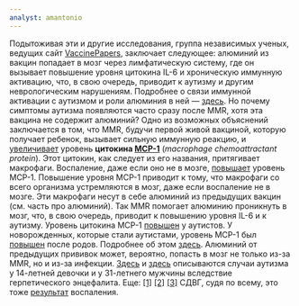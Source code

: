 ```yaml
---
analyst: amantonio
---
```


Подытоживая эти и другие исследования, группа независимых ученых, ведущих сайт [VaccinePapers](http://vaccinepapers.org), заключает следующее: алюминий из вакцин попадает в мозг через лимфатическую систему, где он вызывает повышение уровня цитокина IL-6 и хроническую иммунную активацию, что, в свою очередь, приводит к аутизму и другим неврологическим нарушениям.
Подробнее о связи иммунной активации с аутизмом и роли алюминия в ней — [здесь](icandecide.org/white-papers/ICAN-AluminumAdjuvant-Autism.pdf).
Но почему симптомы аутизма появляются часто сразу после MMR, хотя эта вакцина не содержит алюминий? Одно из возможных объяснений заключается в том, что MMR, будучи первой живой вакциной, которую получает ребенок, вызывает сильную иммунную реакцию, и [увеличивает](https://www.ncbi.nlm.nih.gov/pubmed/24835247) уровень **цитокина [MCP-1](https://en.wikipedia.org/wiki/CCL2)** (*macrophage chemoattractant protein*). Этот цитокин, как следует из его названия, притягивает макрофаги. Воспаление, даже если оно не в мозге, [повышает](https://www.ncbi.nlm.nih.gov/pubmed/19228962) уровень MCP-1. Повышение уровня MCP-1 приводит к тому, что макрофаги со всего организма устремляются в мозг, даже если воспаление не в мозге. Эти макрофаги несут в себе алюминий из предыдущих вакцин (см. часть про алюминий). Так MMR помогает алюминию проникнуть в мозг, что, в свою очередь, приводит к повышению уровня IL-6 и к аутизму.
Уровень цитокина MCP-1 [повышен](https://www.ncbi.nlm.nih.gov/pmc/articles/PMC5253384) у аутистов. У новорожденных, которые стали аутистами, уровень MCP-1 был [повышен](https://www.ncbi.nlm.nih.gov/pmc/articles/PMC4080514) после родов. Подробнее об этом [здесь](http://vaccinepapers.org/vaccine-aluminum-travels-to-the-brain).
Алюминий от предыдущих прививок может, вероятно, попасть в мозг не только из-за MMR, но и из-за инфекции.
[Здесь](https://www.ncbi.nlm.nih.gov/pubmed/3558293) и [здесь](https://www.ncbi.nlm.nih.gov/pubmed/1743418) описываются случаи аутизма у 14-летней девочки и у 31-летнего мужчины вследствие герпетического энцефалита. Еще: [[1]](https://www.ncbi.nlm.nih.gov/pubmed/6162440) [[2]](https://www.ncbi.nlm.nih.gov/pubmed/24782421) [[3]](https://www.ncbi.nlm.nih.gov/pubmed/12369775)
СДВГ, судя по всему, это тоже [результат](https://www.ncbi.nlm.nih.gov/pubmed/29874674) воспаления.

